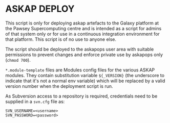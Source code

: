 # ASKAP DEPLOY
This script is only for deploying askap artefacts to the Galaxy platform at the Pawsey Supercomputing centre and is intended as
a script for admins of that system only or for use in a continuous integration environment for that platform. This script is of
no use to anyone else.

The script should be deployed to the askapops user area with suitable permissions to prevent changes and enforce private use
by askapops only (`chmod 700`).

`*.module-template` files are Modules config files for the various ASKAP modules. They contain substitution variable `${_VERSION}` (the underscore to indicate that
it's not a normal env variable) which will be replaced by a valid version number when the deployment script is run.

As Subversion access to a repository is required, credentials need to be supplied in a `svn.cfg` file as:

    SVN_USERNAME=<username>
    SVN_PASSWORD=<password>
